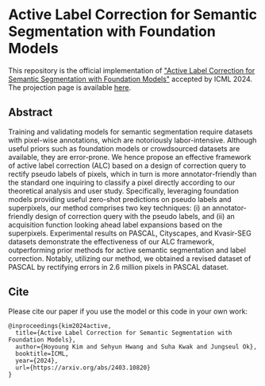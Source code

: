 # Active Label Correction for Semantic Segmentation with Foundation Models
This repository is the official implementation of ["Active Label Correction for Semantic Segmentation with Foundation Models"](https://arxiv.org/abs/2403.10820) accepted by ICML 2024. The projection page is available [here](https://cskhy16.github.io/alc/).

## Abstract
Training and validating models for semantic segmentation require datasets with pixel-wise annotations, which are notoriously labor-intensive. Although useful priors such as foundation models or crowdsourced datasets are available, they are error-prone. We hence propose an effective framework of active label correction (ALC) based on a design of correction query to rectify pseudo labels of pixels, which in turn is more annotator-friendly than the standard one inquiring to classify a pixel directly according to our theoretical analysis and user study. Specifically, leveraging foundation models providing useful zero-shot predictions on pseudo labels and superpixels, our method comprises two key techniques: (i) an annotator-friendly design of correction query with the pseudo labels, and (ii) an acquisition function looking ahead label expansions based on the superpixels. Experimental results on PASCAL, Cityscapes, and Kvasir-SEG datasets demonstrate the effectiveness of our ALC framework, outperforming prior methods for active semantic segmentation and label correction. Notably, utilizing our method, we obtained a revised dataset of PASCAL by rectifying errors in 2.6 million pixels in PASCAL dataset.

## Cite
Please cite our paper if you use the model or this code in your own work:
```
@inproceedings{kim2024active,
  title={Active Label Correction for Semantic Segmentation with Foundation Models},
  author={Hoyoung Kim and Sehyun Hwang and Suha Kwak and Jungseul Ok},
  booktitle=ICML,
  year={2024},
  url={https://arxiv.org/abs/2403.10820}
}
```
